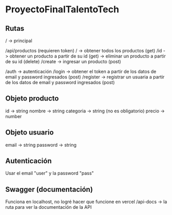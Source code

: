 # ProyectoFinalTalentoTech

## Rutas
/           -> principal

/api/productos (requieren token)
/           -> obtener todos los productos (get)
/id         -> obtener un producto a partir de su id (get)
            -> eliminar un producto a partir de su id (delete)
/create     -> ingresar un producto (post)

/auth       -> autenticación 
/login      -> obtener el token a partir de los datos de email y password ingresados (post)
/register   -> registrar un usuaria a partir de los datos de email y password ingresados (post) 


## Objeto producto
id          -> string
nombre      -> string
categoria   -> string (no es obligatorio)
precio      -> number

## Objeto usuario
email       -> string
password    -> string

## Autenticación
Usar el email "user" y la password "pass"

## Swagger (documentación)
Funciona en localhost, no logré hacer que funcione en vercel
/api-docs   -> la ruta para ver la documentación de la API